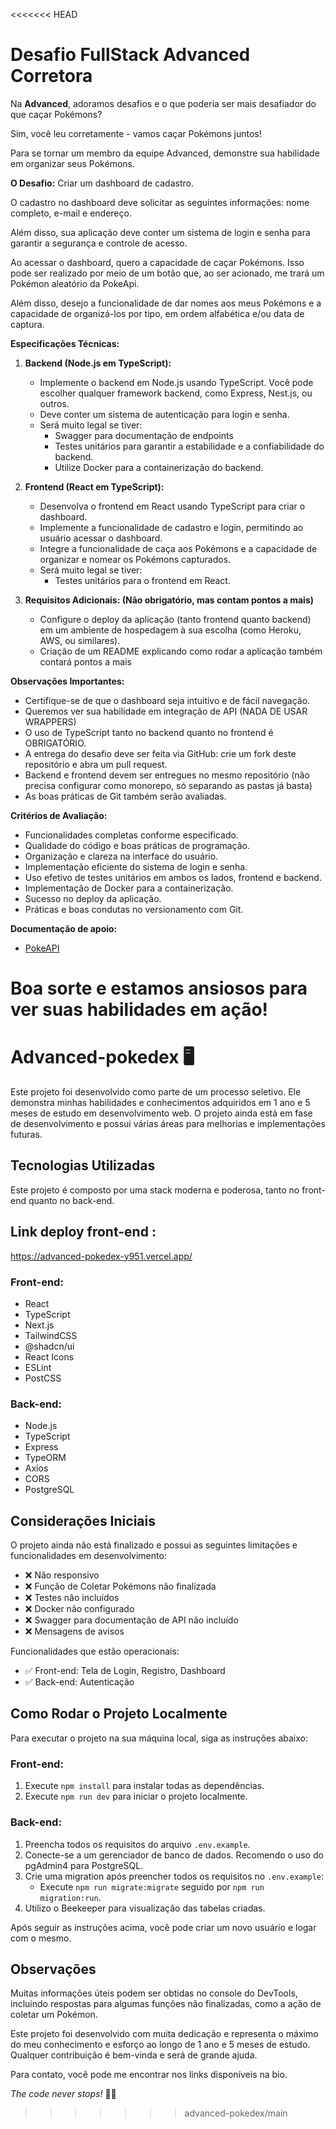 <<<<<<< HEAD
# Desafio FullStack Advanced Corretora

Na **Advanced**, adoramos desafios e o que poderia ser mais desafiador do que caçar Pokémons?

Sim, você leu corretamente - vamos caçar Pokémons juntos!

Para se tornar um membro da equipe Advanced, demonstre sua habilidade em organizar seus Pokémons.

**O Desafio:** Criar um dashboard de cadastro.

O cadastro no dashboard deve solicitar as seguintes informações: nome completo, e-mail e endereço.

Além disso, sua aplicação deve conter um sistema de login e senha para garantir a segurança e controle de acesso.

Ao acessar o dashboard, quero a capacidade de caçar Pokémons. Isso pode ser realizado por meio de um botão que, ao ser acionado, me trará um Pokémon aleatório da PokeApi.

Além disso, desejo a funcionalidade de dar nomes aos meus Pokémons e a capacidade de organizá-los por tipo, em ordem alfabética e/ou data de captura.

**Especificações Técnicas:**

1. **Backend (Node.js em TypeScript):**
   - Implemente o backend em Node.js usando TypeScript. Você pode escolher qualquer framework backend, como Express, Nest.js, ou outros.
   - Deve conter um sistema de autenticação para login e senha.
   - Será muito legal se tiver:
     - Swagger para documentação de endpoints  
     - Testes unitários para garantir a estabilidade e a confiabilidade do backend.
     - Utilize Docker para a containerização do backend.

2. **Frontend (React em TypeScript):**
   - Desenvolva o frontend em React usando TypeScript para criar o dashboard.
   - Implemente a funcionalidade de cadastro e login, permitindo ao usuário acessar o dashboard.
   - Integre a funcionalidade de caça aos Pokémons e a capacidade de organizar e nomear os Pokémons capturados.
   - Será muito legal se tiver:
      - Testes unitários para o frontend em React.

3. **Requisitos Adicionais: (Não obrigatório, mas contam pontos a mais)**
   - Configure o deploy da aplicação (tanto frontend quanto backend) em um ambiente de hospedagem à sua escolha (como Heroku, AWS, ou similares).
   - Criação de um README explicando como rodar a aplicação também contará pontos a mais

**Observações Importantes:**
- Certifique-se de que o dashboard seja intuitivo e de fácil navegação.
- Queremos ver sua habilidade em integração de API (NADA DE USAR WRAPPERS)
- O uso de TypeScript tanto no backend quanto no frontend é OBRIGATÓRIO.
- A entrega do desafio deve ser feita via GitHub: crie um fork deste repositório e abra um pull request.
- Backend e frontend devem ser entregues no mesmo repositório (não precisa configurar como monorepo, só separando as pastas já basta)
- As boas práticas de Git também serão avaliadas.


**Critérios de Avaliação:**
- Funcionalidades completas conforme especificado.
- Qualidade do código e boas práticas de programação.
- Organização e clareza na interface do usuário.
- Implementação eficiente do sistema de login e senha.
- Uso efetivo de testes unitários em ambos os lados, frontend e backend.
- Implementação de Docker para a containerização.
- Sucesso no deploy da aplicação.
- Práticas e boas condutas no versionamento com Git.

**Documentação de apoio:**
- [PokeAPI](https://pokeapi.co/)
  

Boa sorte e estamos ansiosos para ver suas habilidades em ação!
=======
# Advanced-pokedex 🖥️

Este projeto foi desenvolvido como parte de um processo seletivo. Ele demonstra minhas habilidades e conhecimentos adquiridos em 1 ano e 5 meses de estudo em desenvolvimento web. O projeto ainda está em fase de desenvolvimento e possui várias áreas para melhorias e implementações futuras.

## Tecnologias Utilizadas

Este projeto é composto por uma stack moderna e poderosa, tanto no front-end quanto no back-end.

## Link deploy front-end :
https://advanced-pokedex-y951.vercel.app/

### Front-end:

- React
- TypeScript
- Next.js
- TailwindCSS
- @shadcn/ui
- React Icons
- ESLint
- PostCSS

### Back-end:

- Node.js
- TypeScript
- Express
- TypeORM
- Axios
- CORS
- PostgreSQL

## Considerações Iniciais

O projeto ainda não está finalizado e possui as seguintes limitações e funcionalidades em desenvolvimento:

- ❌ Não responsivo
- ❌ Função de Coletar Pokémons não finalizada
- ❌ Testes não incluídos
- ❌ Docker não configurado
- ❌ Swagger para documentação de API não incluído
- ❌ Mensagens de avisos

Funcionalidades que estão operacionais:

- ✅ Front-end: Tela de Login, Registro, Dashboard
- ✅ Back-end: Autenticação

## Como Rodar o Projeto Localmente

Para executar o projeto na sua máquina local, siga as instruções abaixo:

### Front-end:

1. Execute `npm install` para instalar todas as dependências.
2. Execute `npm run dev` para iniciar o projeto localmente.

### Back-end:

1. Preencha todos os requisitos do arquivo `.env.example`.
2. Conecte-se a um gerenciador de banco de dados. Recomendo o uso do pgAdmin4 para PostgreSQL.
3. Crie uma migration após preencher todos os requisitos no `.env.example`:
   - Execute `npm run migrate:migrate` seguido por `npm run migration:run`.
4. Utilizo o Beekeeper para visualização das tabelas criadas.

Após seguir as instruções acima, você pode criar um novo usuário e logar com o mesmo.

## Observações

Muitas informações úteis podem ser obtidas no console do DevTools, incluindo respostas para algumas funções não finalizadas, como a ação de coletar um Pokémon.

Este projeto foi desenvolvido com muita dedicação e representa o máximo do meu conhecimento e esforço ao longo de 1 ano e 5 meses de estudo. Qualquer contribuição é bem-vinda e será de grande ajuda.

Para contato, você pode me encontrar nos links disponíveis na bio.

*The code never stops!* 👨‍💻
>>>>>>> advanced-pokedex/main
